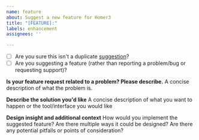 ```yaml
---
name: feature
about: Suggest a new feature for Homer3
title: "[FEATURE]:"
labels: enhancement
assignees: ''

---
```


* [ ] Are you sure this isn't a duplicate [suggestion](https://github.com/BUNPC/Homer3/issues)?
* [ ] Are you suggesting a feature (rather than reporting a problem/bug or requesting support)?

**Is your feature request related to a problem? Please describe.**
A concise description of what the problem is.

**Describe the solution you'd like**
A concise description of what you want to happen or the tool/interface you would like

**Design insight and additional context**
How would you implement the suggested feature? Are there multiple ways it could be designed? Are there any potential pitfalls or points of consideration?